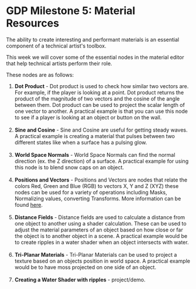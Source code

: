 # GDP Milestone 5: Material Resources

<p>The ability to create interesting and performant materials is an essential component of a technical artist's toolbox.&nbsp;</p>
<p>This week we will cover some of the essential nodes in the material editor that help technical artists perform their role.&nbsp;</p>
<p>These nodes are as follows:</p>
<ol>
<li aria-level="2"><span><strong>Dot Product</strong> - </span><span>Dot product is used to check how similar two vectors are. For example, if the player is looking at a point. Dot product returns the product of the magnitude of two vectors and the cosine of the angle between them. Dot product can be used to project the scalar length of one vector to another. A practical example is that you can use this node to see if a player is looking at an object or button on the wall.<br><br></span></li>
<li aria-level="2"><span><strong>Sine and Cosine</strong> - Sine and Cosine are useful for getting steady waves. A practical example is creating a material that pulses between two different states like when a surface has a pulsing glow.&nbsp;<br><br></span></li>
<li aria-level="2"><span><strong>World Space Normals</strong> - World Space Normals can find the normal direction (ex. the Z direction) of a surface. A practical example for using this node is to blend snow caps on an object.<br><br></span></li>
<li aria-level="2"><span><strong>Positions and Vectors</strong> - Positions and Vectors are nodes that relate the colors Red, Green and Blue (RGB) to vectors X, Y and Z (XYZ) these nodes can be used for a variety of operations including Masks, Normalizing values, converting Transforms. More information can be found <a class="inline_disabled" href="https://docs.unrealengine.com/4.27/en-US/RenderingAndGraphics/Materials/ExpressionReference/VectorOps/" target="_blank">here</a>.&nbsp;<br><br></span></li>
<li aria-level="2"><span><strong>Distance Fields</strong> - Distance fields are used to calculate a distance from one object to another using a shader calculation. These can be used to adjust the material parameters of an object based on how close or far the object is to another object in a scene. A practical example would be to create ripples in a water shader when an object intersects with water.<br><br></span></li>
<li aria-level="2"><span><strong>Tri-Planar Materials</strong> - Tri-Planar Materials can be used to project a texture based on an objects position in world space. A practical example would be to have moss projected on one side of an object.&nbsp;<br><br></span></li>
<li aria-level="2"><span><strong>Creating a Water Shader with ripples</strong> - project/demo.<br><br></span></li>
</ol>